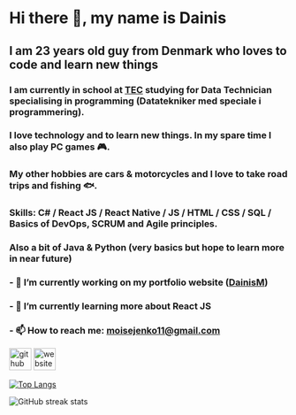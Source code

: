 # Hi there 👋, my name is Dainis
## I am 23 years old guy from Denmark who loves to code and learn new things
### I am currently in school at [TEC](https://www.tec.dk/) studying for Data Technician specialising in programming (Datatekniker med speciale i programmering). 
### I love technology and to learn new things. In my spare time I also play PC games :video_game:.  
### My other hobbies are cars & motorcycles and I love to take road trips and fishing :fish:.

### <b>Skills</b>: C# / React JS / React Native / JS / HTML / CSS / SQL / Basics of DevOps, SCRUM and Agile principles.  
### Also a bit of Java & Python (very basics but hope to learn more in near future)

### - 🔭 I’m currently working on my portfolio website ([DainisM](https://dainism.github.io/dainis-portfolio/)) 
### - 🌱 I’m currently learning more about React JS 
### - 📫 How to reach me: moisejenko11@gmail.com 


[<img src='https://cdn.jsdelivr.net/npm/simple-icons@3.0.1/icons/github.svg' alt='github' height='40'>](https://github.com/DainisM)  [<img src='https://cdn.jsdelivr.net/npm/simple-icons@3.0.1/icons/icloud.svg' alt='website' height='40'>](https://dainism.github.io/dainis-portfolio/)  

[![Top Langs](https://github-readme-stats.vercel.app/api/top-langs/?username=DainisM)](https://github.com/anuraghazra/github-readme-stats)

![GitHub streak stats](https://github-readme-streak-stats.herokuapp.com/?user=DainisM)  
